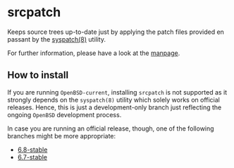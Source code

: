 # srcpatch

Keeps source trees up-to-date just by applying the patch files provided en passant by the [syspatch(8)](http://man.openbsd.org/syspatch) utility.

For further information, please have a look at the [manpage](https://mpfr.github.io/srcpatch/srcpatch.8.html).

## How to install

If you are running `OpenBSD-current`, installing `srcpatch` is not supported as it strongly depends on the `syspatch(8)` utility which solely works on official releases. Hence, this is just a development-only branch just reflecting the ongoing `OpenBSD` development process.

In case you are running an official release, though, one of the following branches might be more appropriate:
* [6.8-stable](https://github.com/mpfr/srcpatch/tree/6.8-stable)
* [6.7-stable](https://github.com/mpfr/srcpatch/tree/6.7-stable)
